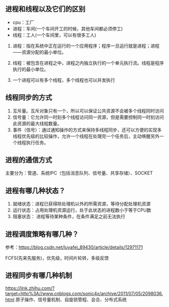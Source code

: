 


## 进程和线程以及它们的区别
* cpu：工厂
* 进程：车间(一个车间开工的时候，其他车间都必须停工)
* 线程：工人(一个车间里，可以有很多工人)

1. 进程：指在系统中正在运行的一个应用程序；程序一旦运行就是进程；进程——资源分配的最小单位。

2. 线程：被包含在进程之中，进程之内独立执行的一个单元执行流。线程是程序执行的最小单位。

3. 一个进程可以有多个线程，多个线程也可以并发执行

## 线程同步的方式
1. 互斥量。互斥对象只有一个，所以可以保证公共资源不会被多个线程同时访问
2. 信号量：它允许同一时刻多个线程访问同一资源，但是需要控制同一时刻访问此资源的最大线程数量。
3. 事件（信号）：通过通知操作的方式来保持多线程同步，还可以方便的实现多线程优先级的比较操作，允许一个线程在处理完一个任务后，主动唤醒另外一个线程执行任务。

## 进程的通信方式
主要分为：管道、系统IPC（包括消息队列、信号量、共享存储）、SOCKET

## 进程有哪几种状态？
1. 就绪状态：进程已获得除处理机以外的所需资源，等待分配处理机资源
2. 运行状态：占用处理机资源运行，处于此状态的进程数小于等于CPU数
3. 阻塞状态： 进程等待某种条件，在条件满足之前无法执行

## 进程调度策略有哪几种？
参考：https://blog.csdn.net/luyafei_89430/article/details/12971171

FCFS(先来先服务)，优先级，时间片轮转，多级反馈

## 进程同步有哪几种机制
https://link.zhihu.com/?target=http%3A//www.cnblogs.com/sonic4x/archive/2011/07/05/2098036.html
原子操作、信号量机制、自旋锁管程、会合、分布式系统



